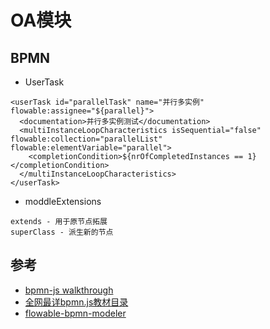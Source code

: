 # OA模块

## BPMN

- UserTask
```
<userTask id="parallelTask" name="并行多实例" flowable:assignee="${parallel}">
  <documentation>并行多实例测试</documentation>
  <multiInstanceLoopCharacteristics isSequential="false" flowable:collection="parallelList" flowable:elementVariable="parallel">
    <completionCondition>${nrOfCompletedInstances == 1}</completionCondition>
  </multiInstanceLoopCharacteristics>
</userTask>
```

- moddleExtensions
```
extends - 用于原节点拓展
superClass - 派生新的节点
```

## 参考

- [bpmn-js walkthrough](https://bpmn.io/toolkit/bpmn-js/walkthrough/)
- [全网最详bpmn.js教材目录](https://juejin.cn/post/6844904017567416328)
- [flowable-bpmn-modeler](https://github.com/bzw1204/flowable-bpmn-modeler)
